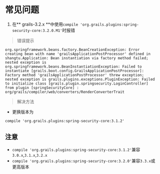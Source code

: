 # 常见问题

1. 在** grails-3.2.x **中使用`compile 'org.grails.plugins:spring-security-core:3.2.0.M1'`时报错

> 错误提示

```
org.springframework.beans.factory.BeanCreationException: Error creating bean with name 'grailsApplicationPostProcessor' defined in shangtu.Application: Bean instantiation via factory method failed; nested exception is org.springframework.beans.BeanInstantiationException: Failed to instantiate [grails.boot.config.GrailsApplicationPostProcessor]: Factory method 'grailsApplicationPostProcessor' threw exception; nested exception is grails.plugins.exceptions.PluginException: Failed to initialize class [grails.plugin.springsecurity.LoginController] from plugin [springSecurityCore] : org/grails/compiler/web/converters/RenderConverterTrait
```

> 解决方法

* 更换版本为

```
compile 'org.grails.plugins:spring-security-core:3.1.2'
```

## 注意
* `compile 'org.grails.plugins:spring-security-core:3.1.2'`兼容`3.0.x`,`3.1.x`,`3.2.x`
* `compile 'org.grails.plugins:spring-security-core:3.2.0'`兼容`3.3.x`或更高版本

